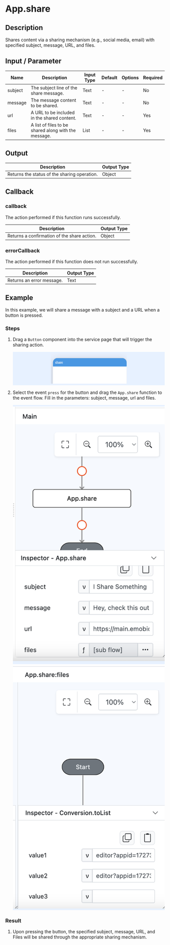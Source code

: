 # App.share

## Description

Shares content via a sharing mechanism (e.g., social media, email) with specified subject, message, URL, and files.

## Input / Parameter

| Name    | Description                                                          | Input Type | Default | Options | Required |
| ------- | -------------------------------------------------------------------- | ---------- | ------- | ------- | -------- |
| subject | The subject line of the share message.                               | Text       | -       | -       | No      |
| message | The message content to be shared.                                    | Text       | -       | -       | No      |
| url     | A URL to be included in the shared content.                         | Text       | -       | -       | Yes      |
| files   | A list of files to be shared along with the message.                | List       | -       | -       | Yes       |

## Output

| Description                                    | Output Type |
| ---------------------------------------------- | ----------- |
| Returns the status of the sharing operation.   | Object      |

## Callback

### callback

The action performed if this function runs successfully.

| Description                                 | Output Type |
| ------------------------------------------- | ----------- |
| Returns a confirmation of the share action. | Object      |

### errorCallback

The action performed if this function does not run successfully.

| Description                              | Output Type |
| ---------------------------------------- | ----------- |
| Returns an error message.                | Text       |

## Example

In this example, we will share a message with a subject and a URL when a button is pressed.

### Steps

1. Drag a `Button` component into the service page that will trigger the sharing action.

    <div style="display:flex; align-items:center; justify-content:center; background-color: #E7F1FF;">
        <img src="./share-step-1.png"
        style="width: 50%; padding: 5px;"/>
    </div>

2. Select the event `press` for the button and drag the `App.share` function to the event flow. Fill in the parameters: subject, message, url and files.

    <div style="display:flex; align-items:center; justify-content:center; background-color: #E7F1FF;">
        <img src="./share-step-2.png"
        style="width: 100%; padding: 5px;"/>
    </div>

     <div style="display:flex; align-items:center; justify-content:center; background-color: #E7F1FF;">
        <img src="./share-step-3.png"
        style="width: 100%; padding: 5px;"/>
    </div>

### Result

1. Upon pressing the button, the specified subject, message, URL, and Files will be shared through the appropriate sharing mechanism.
